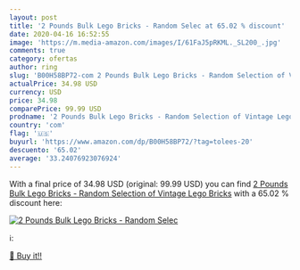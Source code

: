 ```yaml
---
layout: post
title: '2 Pounds Bulk Lego Bricks - Random Selec at 65.02 % discount'
date: 2020-04-16 16:52:55
image: 'https://m.media-amazon.com/images/I/61FaJ5pRKML._SL200_.jpg'
comments: true
category: ofertas
author: ring
slug: 'B00H58BP72-com 2 Pounds Bulk Lego Bricks - Random Selection of Vintage Lego Bricks'
actualPrice: 34.98 USD
currency: USD
price: 34.98
comparePrice: 99.99 USD
prodname: '2 Pounds Bulk Lego Bricks - Random Selection of Vintage Lego Bricks'
country: 'com'
flag: '🇺🇸'
buyurl: 'https://www.amazon.com/dp/B00H58BP72/?tag=tolees-20'
descuento: '65.02'
average: '33.24076923076924'
---
```


With a final price of 34.98 USD (original: 99.99 USD) you can find [2 Pounds Bulk Lego Bricks - Random Selection of Vintage Lego Bricks](https://www.amazon.com/dp/B00H58BP72/?tag=tolees-20) with a  65.02 % discount here:

[![2 Pounds Bulk Lego Bricks - Random Selec](https://m.media-amazon.com/images/I/61FaJ5pRKML._SL200_.jpg)](https://www.amazon.com/dp/B00H58BP72/?tag=tolees-20)

ℹ️:


[🛒 Buy it!!](https://www.amazon.com/dp/B00H58BP72/?tag=tolees-20)

